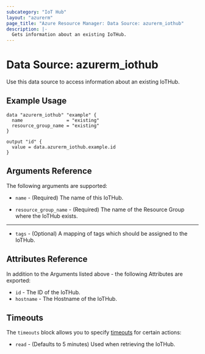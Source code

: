 ```yaml
---
subcategory: "IoT Hub"
layout: "azurerm"
page_title: "Azure Resource Manager: Data Source: azurerm_iothub"
description: |-
  Gets information about an existing IoTHub.
---
```


# Data Source: azurerm_iothub

Use this data source to access information about an existing IoTHub.

## Example Usage

```hcl
data "azurerm_iothub" "example" {
  name                = "existing"
  resource_group_name = "existing"
}

output "id" {
  value = data.azurerm_iothub.example.id
}
```

## Arguments Reference

The following arguments are supported:

* `name` - (Required) The name of this IoTHub.

* `resource_group_name` - (Required) The name of the Resource Group where the IoTHub exists.

---

* `tags` - (Optional) A mapping of tags which should be assigned to the IoTHub.

## Attributes Reference

In addition to the Arguments listed above - the following Attributes are exported: 

* `id` - The ID of the IoTHub.
* `hostname` - The Hostname of the IoTHub.
 

## Timeouts

The `timeouts` block allows you to specify [timeouts](https://www.terraform.io/docs/configuration/resources.html#timeouts) for certain actions:

* `read` - (Defaults to 5 minutes) Used when retrieving the IoTHub.
